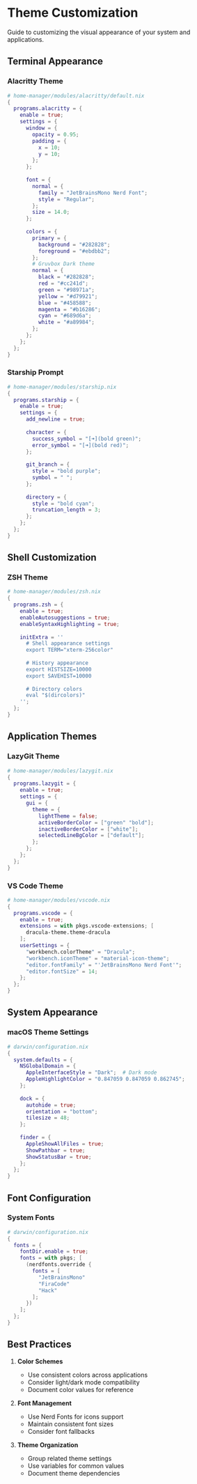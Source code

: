 # Theme Customization

Guide to customizing the visual appearance of your system and applications.

## Terminal Appearance

### Alacritty Theme

```nix
# home-manager/modules/alacritty/default.nix
{
  programs.alacritty = {
    enable = true;
    settings = {
      window = {
        opacity = 0.95;
        padding = {
          x = 10;
          y = 10;
        };
      };
      
      font = {
        normal = {
          family = "JetBrainsMono Nerd Font";
          style = "Regular";
        };
        size = 14.0;
      };
      
      colors = {
        primary = {
          background = "#282828";
          foreground = "#ebdbb2";
        };
        # Gruvbox Dark theme
        normal = {
          black = "#282828";
          red = "#cc241d";
          green = "#98971a";
          yellow = "#d79921";
          blue = "#458588";
          magenta = "#b16286";
          cyan = "#689d6a";
          white = "#a89984";
        };
      };
    };
  };
}
```

### Starship Prompt

```nix
# home-manager/modules/starship.nix
{
  programs.starship = {
    enable = true;
    settings = {
      add_newline = true;
      
      character = {
        success_symbol = "[➜](bold green)";
        error_symbol = "[➜](bold red)";
      };
      
      git_branch = {
        style = "bold purple";
        symbol = " ";
      };
      
      directory = {
        style = "bold cyan";
        truncation_length = 3;
      };
    };
  };
}
```

## Shell Customization

### ZSH Theme

```nix
# home-manager/modules/zsh.nix
{
  programs.zsh = {
    enable = true;
    enableAutosuggestions = true;
    enableSyntaxHighlighting = true;
    
    initExtra = ''
      # Shell appearance settings
      export TERM="xterm-256color"
      
      # History appearance
      export HISTSIZE=10000
      export SAVEHIST=10000
      
      # Directory colors
      eval "$(dircolors)"
    '';
  };
}
```

## Application Themes

### LazyGit Theme

```nix
# home-manager/modules/lazygit.nix
{
  programs.lazygit = {
    enable = true;
    settings = {
      gui = {
        theme = {
          lightTheme = false;
          activeBorderColor = ["green" "bold"];
          inactiveBorderColor = ["white"];
          selectedLineBgColor = ["default"];
        };
      };
    };
  };
}
```

### VS Code Theme

```nix
# home-manager/modules/vscode.nix
{
  programs.vscode = {
    enable = true;
    extensions = with pkgs.vscode-extensions; [
      dracula-theme.theme-dracula
    ];
    userSettings = {
      "workbench.colorTheme" = "Dracula";
      "workbench.iconTheme" = "material-icon-theme";
      "editor.fontFamily" = "'JetBrainsMono Nerd Font'";
      "editor.fontSize" = 14;
    };
  };
}
```

## System Appearance

### macOS Theme Settings

```nix
# darwin/configuration.nix
{
  system.defaults = {
    NSGlobalDomain = {
      AppleInterfaceStyle = "Dark";  # Dark mode
      AppleHighlightColor = "0.847059 0.847059 0.862745";
    };
    
    dock = {
      autohide = true;
      orientation = "bottom";
      tilesize = 48;
    };
    
    finder = {
      AppleShowAllFiles = true;
      ShowPathbar = true;
      ShowStatusBar = true;
    };
  };
}
```

## Font Configuration

### System Fonts

```nix
# darwin/configuration.nix
{
  fonts = {
    fontDir.enable = true;
    fonts = with pkgs; [
      (nerdfonts.override {
        fonts = [
          "JetBrainsMono"
          "FiraCode"
          "Hack"
        ];
      })
    ];
  };
}
```

## Best Practices

1. **Color Schemes**
   - Use consistent colors across applications
   - Consider light/dark mode compatibility
   - Document color values for reference

2. **Font Management**
   - Use Nerd Fonts for icons support
   - Maintain consistent font sizes
   - Consider font fallbacks

3. **Theme Organization**
   - Group related theme settings
   - Use variables for common values
   - Document theme dependencies
